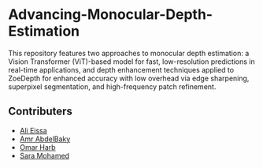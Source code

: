 # Advancing-Monocular-Depth-Estimation
This repository features two approaches to monocular depth estimation: a Vision Transformer (ViT)-based model for fast, low-resolution predictions in real-time applications, and depth enhancement techniques applied to ZoeDepth for enhanced accuracy with low overhead via edge sharpening, superpixel segmentation, and high-frequency patch refinement.



## Contributers
- [Ali Eissa](https://github.com/spospider)
- [Amr AbdelBaky](https://github.com/amrkhaled122)
- [Omar Harb](https://github.com/omarharb1)
- [Sara Mohamed](https://github.com/saraa-mohamedd)
